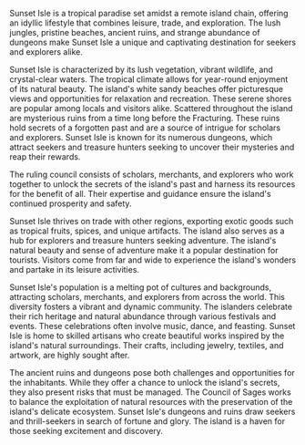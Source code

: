 Sunset Isle is a tropical paradise set amidst a remote island chain, offering an idyllic lifestyle that combines leisure, trade, and exploration. The lush jungles, pristine beaches, ancient ruins, and strange abundance of dungeons make Sunset Isle a unique and captivating destination for seekers and explorers alike.

Sunset Isle is characterized by its lush vegetation, vibrant wildlife, and crystal-clear waters. The tropical climate allows for year-round enjoyment of its natural beauty. The island's white sandy beaches offer picturesque views and opportunities for relaxation and recreation. These serene shores are popular among locals and visitors alike. Scattered throughout the island are mysterious ruins from a time long before the Fracturing. These ruins hold secrets of a forgotten past and are a source of intrigue for scholars and explorers. Sunset Isle is known for its numerous dungeons, which attract seekers and treasure hunters seeking to uncover their mysteries and reap their rewards.

The ruling council consists of scholars, merchants, and explorers who work together to unlock the secrets of the island's past and harness its resources for the benefit of all. Their expertise and guidance ensure the island's continued prosperity and safety.

Sunset Isle thrives on trade with other regions, exporting exotic goods such as tropical fruits, spices, and unique artifacts. The island also serves as a hub for explorers and treasure hunters seeking adventure. The island's natural beauty and sense of adventure make it a popular destination for tourists. Visitors come from far and wide to experience the island's wonders and partake in its leisure activities.

Sunset Isle's population is a melting pot of cultures and backgrounds, attracting scholars, merchants, and explorers from across the world. This diversity fosters a vibrant and dynamic community. The islanders celebrate their rich heritage and natural abundance through various festivals and events. These celebrations often involve music, dance, and feasting. Sunset Isle is home to skilled artisans who create beautiful works inspired by the island's natural surroundings. Their crafts, including jewelry, textiles, and artwork, are highly sought after.

The ancient ruins and dungeons pose both challenges and opportunities for the inhabitants. While they offer a chance to unlock the island's secrets, they also present risks that must be managed. The Council of Sages works to balance the exploitation of natural resources with the preservation of the island's delicate ecosystem. Sunset Isle's dungeons and ruins draw seekers and thrill-seekers in search of fortune and glory. The island is a haven for those seeking excitement and discovery.